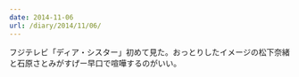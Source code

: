 ```yaml
---
date: 2014-11-06
url: /diary/2014/11/06/
---
```


フジテレビ「ディア・シスター」初めて見た。おっとりしたイメージの松下奈緒と石原さとみがすげー早口で喧嘩するのがいい。